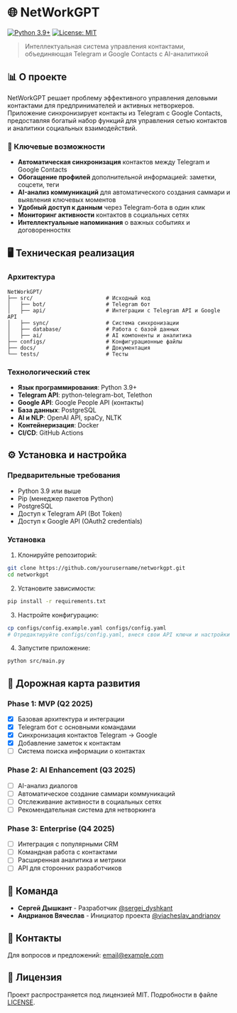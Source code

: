 # 🌐 NetWorkGPT

[![Python 3.9+](https://img.shields.io/badge/python-3.9+-blue.svg)](https://www.python.org/downloads/)
[![License: MIT](https://img.shields.io/badge/License-MIT-yellow.svg)](https://opensource.org/licenses/MIT)

> Интеллектуальная система управления контактами, объединяющая Telegram и Google Contacts с AI-аналитикой

## 📊 О проекте

NetWorkGPT решает проблему эффективного управления деловыми контактами для предпринимателей и активных нетворкеров. Приложение синхронизирует контакты из Telegram с Google Contacts, предоставляя богатый набор функций для управления сетью контактов и аналитики социальных взаимодействий.

### 🎯 Ключевые возможности

- **Автоматическая синхронизация** контактов между Telegram и Google Contacts
- **Обогащение профилей** дополнительной информацией: заметки, соцсети, теги
- **AI-анализ коммуникаций** для автоматического создания саммари и выявления ключевых моментов
- **Удобный доступ к данным** через Telegram-бота в один клик
- **Мониторинг активности** контактов в социальных сетях
- **Интеллектуальные напоминания** о важных событиях и договоренностях

## 🖥️ Техническая реализация

### Архитектура

```
NetWorkGPT/
├── src/                       # Исходный код
│   ├── bot/                   # Telegram бот
│   ├── api/                   # Интеграции с Telegram API и Google API
│   ├── sync/                  # Система синхронизации
│   ├── database/              # Работа с базой данных
│   ├── ai/                    # AI компоненты и аналитика
├── configs/                   # Конфигурационные файлы
├── docs/                      # Документация
└── tests/                     # Тесты
```

### Технологический стек

- **Язык программирования**: Python 3.9+
- **Telegram API**: python-telegram-bot, Telethon
- **Google API**: Google People API (контакты)
- **База данных**: PostgreSQL
- **AI и NLP**: OpenAI API, spaCy, NLTK
- **Контейнеризация**: Docker
- **CI/CD**: GitHub Actions

## ⚙️ Установка и настройка

### Предварительные требования

- Python 3.9 или выше
- Pip (менеджер пакетов Python)
- PostgreSQL
- Доступ к Telegram API (Bot Token)
- Доступ к Google API (OAuth2 credentials)

### Установка

1. Клонируйте репозиторий:

```bash
git clone https://github.com/yourusername/networkgpt.git
cd networkgpt
```

2. Установите зависимости:

```bash
pip install -r requirements.txt
```

3. Настройте конфигурацию:

```bash
cp configs/config.example.yaml configs/config.yaml
# Отредактируйте configs/config.yaml, внеся свои API ключи и настройки
```

4. Запустите приложение:

```bash
python src/main.py
```

## 🚀 Дорожная карта развития

### Phase 1: MVP (Q2 2025)
- [x] Базовая архитектура и интеграции
- [x] Telegram бот с основными командами
- [x] Синхронизация контактов Telegram → Google
- [x] Добавление заметок к контактам
- [ ] Система поиска информации о контактах

### Phase 2: AI Enhancement (Q3 2025)
- [ ] AI-анализ диалогов
- [ ] Автоматическое создание саммари коммуникаций
- [ ] Отслеживание активности в социальных сетях
- [ ] Рекомендательная система для нетворкинга

### Phase 3: Enterprise (Q4 2025)
- [ ] Интеграция с популярными CRM
- [ ] Командная работа с контактами
- [ ] Расширенная аналитика и метрики
- [ ] API для сторонних разработчиков

## 👥 Команда

- **Сергей Дышкант** - Разработчик [@sergei_dyshkant](https://t.me/sergei_dyshkant)
- **Андрианов Вячеслав** - Инициатор проекта [@viacheslav_andrianov](https://t.me/viacheslav_andrianov)

## 📮 Контакты

Для вопросов и предложений: [email@example.com](mailto:email@example.com)

## 📝 Лицензия

Проект распространяется под лицензией MIT. Подробности в файле [LICENSE](LICENSE).
